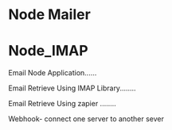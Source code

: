 
# Node Mailer 
# Node_IMAP 

Email Node Application......

Email Retrieve Using IMAP Library........

Email Retrieve Using zapier ........

Webhook- connect one server to another sever


